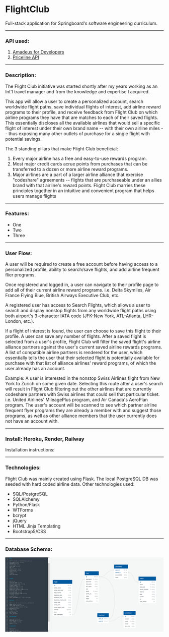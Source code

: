 # **FlightClub**

Full-stack application for Springboard's software engineering curriculum.

---
### **API used:**
1. [Amadeus for Developers](https://developers.amadeus.com/self-service/category/air/api-doc/flight-offers-search)
2. [Priceline API](https://priceline-com-provider.p.rapidapi.com/v2/flight/departures)

---
### **Description:** 
The Flight Club initiative was started shortly after my years working as an Int'l travel manager and from the knowledge and expertise I acquired.

This app will allow a user to create a personalized account, search worldwide flight paths, save individual flights of interest, add airline reward programs to their profile, and receive feedback from Flight Club on which airline programs they have that are matches to each of their saved flights. This essentially discloses all the available airlines that would sell a specific flight of interest under their own brand name -- with their own airline miles -- thus exposing many other outlets of purchase for a single flight with potential savings.

The 3 standing pillars that make Flight Club beneficial:
1. Every major airline has a free and easy-to-use rewards program.
2. Most major credit cards acrue points from purchases that can be transferred to a dozen or more airline reward programs.
3. Major airlines are a part of a larger airline alliance that exercise "codeshare" agreements -- flights that are purchaseable under an allies brand with that airline's reward points.
Flight Club marries these principles together in an intuitive and convenient program that helps users manage flights

---
### **Features:** 
- One
- Two
- Three

---
### **User Flow:**
A user will be required to create a free account before having access to a personalized profile, ability to search/save flights, and add airline frequent flier programs.

Once registered and logged in, a user can navigate to their profile page to add all of their current airline reward programs. i.e. Delta Skymiles, Air France Flying Blue, British Airways Executive Club, etc.

A registered user has access to Search Flights, which allows a user to search and display nonstop flights from any worldwide flight paths using both airport's 3-character IATA code (JFK-New York, ATL-Atlanta, LHR-London, etc.).

If a flight of interest is found, the user can choose to save this flight to their profile. A user can save any number of flights. After a saved flight is selected from a user's profile, Flight Club will filter the saved flight's airline alliance partners against the user's current saved airline rewards programs. A list of compatible airline partners is rendered for the user, which essentially tells the user that their selected flight is potentially available for purchase with that list of alliance airlines' reward programs, of which the user already has an account. 

Example: A user is interested in the nonstop Swiss Airlines flight from New York to Zurich on some given date. Selecting this route after a user's search will result in Flight Club filtering out the other airlines that are currently codeshare partners with Swiss airlines that could sell that particular ticket. i.e. United Airlines' MileagePlus program, and Air Canada's AeroPlan program. The user's account will be scanned to see which partner airline frequent flyer programs they are already a member with and suggest those programs, as well as other alliance members that the user currently does not have an account with.

---
### **Install: Heroku, Render, Railway**
Installation instructions:

---
### **Technologies:** 
Flight Club was mainly created using Flask. The local PostgreSQL DB was seeded with hard coded airline data.
Other technologies used:
- SQL/PostgreSQL
- SQLAlchemy
- Python/Flask
- WTForms
- bcrypt
- jQuery
- HTML Jinja Templating
- Bootstrap5/CSS

---
### **Database Schema:**
![schema](./database_schema.png)
